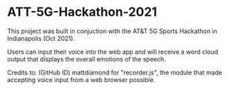 # ATT-5G-Hackathon-2021
This project was built in conjuction with the AT&T 5G Sports Hackathon in Indianapolis (Oct 2021).

Users can input their voice into the web app and will receive a word cloud output that displays the overall emotions of the speech.

Credits to: (GitHub ID) mattdiamond for "recorder.js", the module that made accepting voice input from a web browser possible. 
